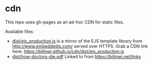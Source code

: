 cdn
===

This repo uses gh-pages as an ad-hoc CDN for static files.

Available files:

- [dist/ejs_production.js](dist/ejs_production.js) is a mirror of the EJS template library from http://www.embeddedjs.com/ served over HTTPS. Grab a CDN link here: https://billmei.github.io/cdn/dist/ejs_production.js
- [dist/how-doctors-die.pdf](dist/how-doctors-die.pdf) Linked to from https://billmei.net/links
